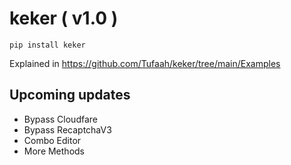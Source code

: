 # keker ( v1.0 )
```
pip install keker
```

Explained in https://github.com/Tufaah/keker/tree/main/Examples

## Upcoming updates
- Bypass Cloudfare 
- Bypass RecaptchaV3
- Combo Editor
- More Methods
